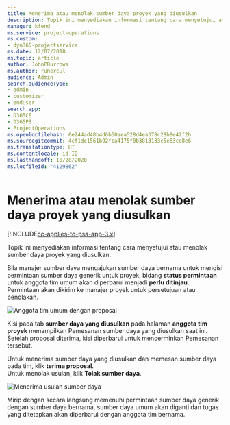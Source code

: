 ```yaml
---
title: Menerima atau menolak sumber daya proyek yang diusulkan
description: Topik ini menyediakan informasi tentang cara menyetujui atau menolak sumber daya proyek yang diusulkan.
manager: kfend
ms.service: project-operations
ms.custom:
- dyn365-projectservice
ms.date: 12/07/2018
ms.topic: article
author: JohnPBurrows
ms.author: ruhercul
audience: Admin
search.audienceType:
- admin
- customizer
- enduser
search.app:
- D365CE
- D365PS
- ProjectOperations
ms.openlocfilehash: 6e244ad48b4d6b50aea528d4ea378c28b8e42f2b
ms.sourcegitcommit: 4cf1dc1561b92fca4175f0b3813133c5e63ce8e6
ms.translationtype: HT
ms.contentlocale: id-ID
ms.lasthandoff: 10/28/2020
ms.locfileid: "4129862"
---
```

# <a name="accept-or-reject-a-proposed-project-resource"></a>Menerima atau menolak sumber daya proyek yang diusulkan

[!INCLUDE[cc-applies-to-psa-app-3.x](../includes/cc-applies-to-psa-app-3x.md)]

Topik ini menyediakan informasi tentang cara menyetujui atau menolak sumber daya proyek yang diusulkan.

Bila manajer sumber daya mengajukan sumber daya bernama untuk mengisi permintaan sumber daya generik untuk proyek, bidang **status permintaan** untuk anggota tim umum akan diperbarui menjadi **perlu ditinjau**. Permintaan akan dikirim ke manajer proyek untuk persetujuan atau penolakan.

![Anggota tim umum dengan proposal](media/RM-how-to-19.png)

Kisi pada tab **sumber daya yang diusulkan** pada halaman **anggota tim proyek** menampilkan Pemesanan sumber daya yang diusulkan saat ini. Setelah proposal diterima, kisi diperbarui untuk mencerminkan Pemesanan tersebut. 

Untuk menerima sumber daya yang diusulkan dan memesan sumber daya pada tim, klik **terima proposal**.  
Untuk menolak usulan, klik **Tolak sumber daya**.

![Menerima usulan sumber daya](media/RM-how-to-20.png) 

Mirip dengan secara langsung memenuhi permintaan sumber daya generik dengan sumber daya bernama, sumber daya umum akan diganti dan tugas yang ditetapkan akan diperbarui dengan anggota tim bernama.

